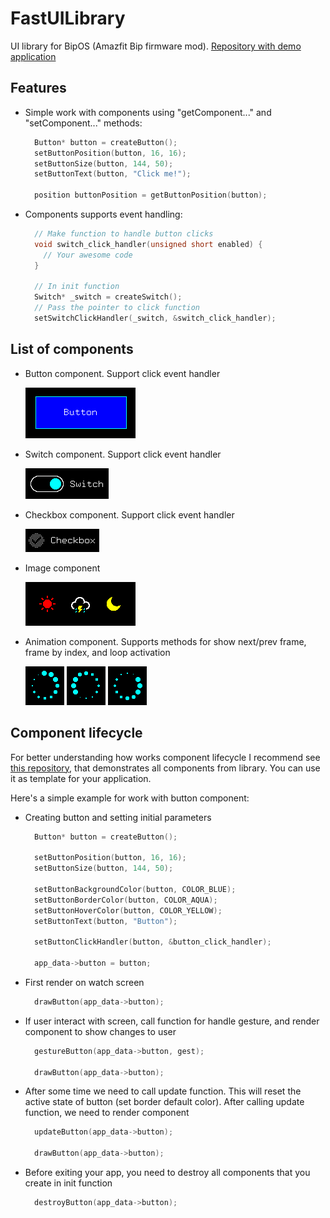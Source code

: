 # FastUILibrary
UI library for BipOS (Amazfit Bip firmware mod). [Repository with demo application](https://github.com/Yuukari/FastUIDemo)

## Features

+ Simple work with components using "getComponent..." and "setComponent..." methods:

  ```c
    Button* button = createButton();
    setButtonPosition(button, 16, 16);	
    setButtonSize(button, 144, 50);
    setButtonText(button, "Click me!");

    position buttonPosition = getButtonPosition(button);
  ```
+ Components supports event handling:
  ```c
    // Make function to handle button clicks
    void switch_click_handler(unsigned short enabled) {
      // Your awesome code
    }

    // In init function
    Switch* _switch = createSwitch();
    // Pass the pointer to click function
    setSwitchClickHandler(_switch, &switch_click_handler);
  ```

## List of components

+ Button component. Support click event handler

  ![Button](https://raw.githubusercontent.com/Yuukari/FastUILibrary/main/Images/Button.png)

+ Switch component. Support click event handler

  ![Switch](https://raw.githubusercontent.com/Yuukari/FastUILibrary/main/Images/SwitchActive.png)

+ Checkbox component. Support click event handler

  ![Checkbox](https://raw.githubusercontent.com/Yuukari/FastUILibrary/main/Images/Checkbox.png)

+ Image component

  ![Image](https://raw.githubusercontent.com/Yuukari/FastUILibrary/main/Images/Image.png) 

+ Animation component. Supports methods for show next/prev frame, frame by index, and loop activation

  ![Animation](https://raw.githubusercontent.com/Yuukari/FastUILibrary/main/Images/Animation1.png) ![Animation](https://raw.githubusercontent.com/Yuukari/FastUILibrary/main/Images/Animation2.png) ![Animation](https://raw.githubusercontent.com/Yuukari/FastUILibrary/main/Images/Animation3.png)  

## Component lifecycle

For better understanding how works component lifecycle I recommend see [this repository](https://github.com/Yuukari/FastUIDemo), that demonstrates all components from library. You can use it as template for your application.

Here's a simple example for work with button component:

+ Creating button and setting initial parameters

  ```c
    Button* button = createButton();

    setButtonPosition(button, 16, 16);	
    setButtonSize(button, 144, 50);

    setButtonBackgroundColor(button, COLOR_BLUE);
    setButtonBorderColor(button, COLOR_AQUA);
    setButtonHoverColor(button, COLOR_YELLOW);
    setButtonText(button, "Button");

    setButtonClickHandler(button, &button_click_handler);

    app_data->button = button;
  ```
+ First render on watch screen
  ```c
    drawButton(app_data->button);
  ```
+ If user interact with screen, call function for handle gesture, and render component to show changes to user
  ```c
    gestureButton(app_data->button, gest);
    
    drawButton(app_data->button);
  ```
+ After some time we need to call update function. This will reset the active state of button (set border default color). After calling update function, we need to render component 
  ```c
    updateButton(app_data->button);
    
    drawButton(app_data->button);
  ```
+ Before exiting your app, you need to destroy all components that you create in init function
  ```c
    destroyButton(app_data->button);
  ```

